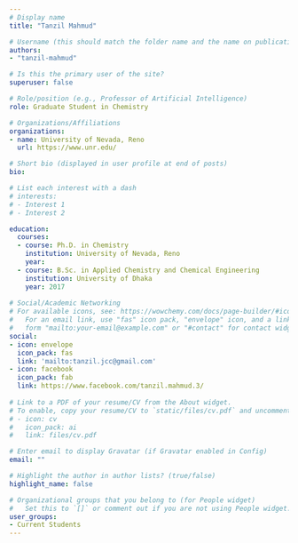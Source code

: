 ```yaml
---
# Display name
title: "Tanzil Mahmud"

# Username (this should match the folder name and the name on publications)
authors:
- "tanzil-mahmud"

# Is this the primary user of the site?
superuser: false

# Role/position (e.g., Professor of Artificial Intelligence)
role: Graduate Student in Chemistry

# Organizations/Affiliations
organizations:
- name: University of Nevada, Reno
  url: https://www.unr.edu/

# Short bio (displayed in user profile at end of posts)
bio: 

# List each interest with a dash
# interests:
# - Interest 1
# - Interest 2

education:
  courses:
  - course: Ph.D. in Chemistry
    institution: University of Nevada, Reno
    year: 
  - course: B.Sc. in Applied Chemistry and Chemical Engineering
    institution: University of Dhaka
    year: 2017
  
# Social/Academic Networking
# For available icons, see: https://wowchemy.com/docs/page-builder/#icons
#   For an email link, use "fas" icon pack, "envelope" icon, and a link in the
#   form "mailto:your-email@example.com" or "#contact" for contact widget.
social:
- icon: envelope
  icon_pack: fas
  link: 'mailto:tanzil.jcc@gmail.com'
- icon: facebook
  icon_pack: fab
  link: https://www.facebook.com/tanzil.mahmud.3/
  
# Link to a PDF of your resume/CV from the About widget.
# To enable, copy your resume/CV to `static/files/cv.pdf` and uncomment the lines below.
# - icon: cv
#   icon_pack: ai
#   link: files/cv.pdf

# Enter email to display Gravatar (if Gravatar enabled in Config)
email: ""

# Highlight the author in author lists? (true/false)
highlight_name: false

# Organizational groups that you belong to (for People widget)
#   Set this to `[]` or comment out if you are not using People widget.
user_groups:
- Current Students
---
```

